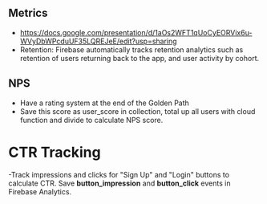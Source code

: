 ## Metrics
- https://docs.google.com/presentation/d/1aOs2WFT1qUoCyEORVix6u-WVyDbWPcduUF35LQREJeE/edit?usp=sharing
- Retention: Firebase automatically tracks retention analytics such as retention of users returning back to the app, and user activity by cohort.

## NPS
- Have a rating system at the end of the Golden Path
- Save this score as user_score in collection, total up all users with cloud function and divide to calculate NPS score.

# CTR Tracking

-Track impressions and clicks for "Sign Up" and "Login" buttons to calculate CTR. Save **button_impression** and **button_click** events in Firebase Analytics.
